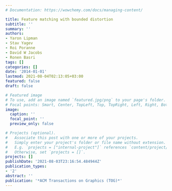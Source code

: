 ```yaml
---
# Documentation: https://wowchemy.com/docs/managing-content/

title: Feature matching with bounded distortion
subtitle: ''
summary: ''
authors:
- Yaron Lipman
- Stav Yagev
- Roi Poranne
- David W Jacobs
- Ronen Basri
tags: []
categories: []
date: '2014-01-01'
lastmod: 2021-08-04T02:13:05+03:00
featured: false
draft: false

# Featured image
# To use, add an image named `featured.jpg/png` to your page's folder.
# Focal points: Smart, Center, TopLeft, Top, TopRight, Left, Right, BottomLeft, Bottom, BottomRight.
image:
  caption: ''
  focal_point: ''
  preview_only: false

# Projects (optional).
#   Associate this post with one or more of your projects.
#   Simply enter your project's folder or file name without extension.
#   E.g. `projects = ["internal-project"]` references `content/project/deep-learning/index.md`.
#   Otherwise, set `projects = []`.
projects: []
publishDate: '2021-08-03T23:16:54.484944Z'
publication_types:
- '2'
abstract: ''
publication: '*ACM Transactions on Graphics (TOG)*'
---
```

